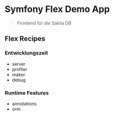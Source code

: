 # Symfony Flex Demo App

> Frontend für die Sakila DB

## Flex Recipes

### Entwicklungszeit

* server
* profiler
* maker
* debug

### Runtime Features

* annotations
* orm
